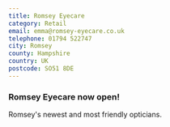 ```yaml
---
title: Romsey Eyecare
category: Retail
email: emma@romsey-eyecare.co.uk
telephone: 01794 522747
city: Romsey
county: Hampshire
country: UK
postcode: SO51 8DE
---
```

### Romsey Eyecare now open!

Romsey's newest and most friendly opticians.
